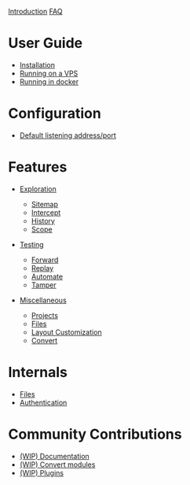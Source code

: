 [Introduction](./introduction.md)
[FAQ](./faq.md)

# User Guide

- [Installation](./user_guide/installation.md)
- [Running on a VPS](./user_guide/vps.md)
- [Running in docker](./user_guide/docker.md)

# Configuration
- [Default listening address/port](./configuration/default_listening_address.md)

# Features
- [Exploration]()
  - [Sitemap](./features/exploration/sitemap.md)
  - [Intercept](./features/exploration/intercept.md)
  - [History](./features/exploration/history.md)
  - [Scope](./features/exploration/scope.md)

- [Testing]()
  - [Forward](./features/testing/forward.md)
  - [Replay](./features/testing/replay.md)
  - [Automate](./features/testing/automate.md)
  - [Tamper](./features/testing/tamper.md)

- [Miscellaneous]()
  - [Projects](./features/misc/projects.md)
  - [Files](./features/misc/files.md)
  - [Layout Customization](./features/misc/layout.md)
  - [Convert](./features/misc/convert.md)

# Internals

- [Files](./internals/files.md)
- [Authentication](./internals/authentication.md)

# Community Contributions

- [(WIP) Documentation](./contributions/documentation.md)
- [(WIP) Convert modules](./contributions/convert_modules.md)
- [(WIP) Plugins](./contributions/plugins.md)

